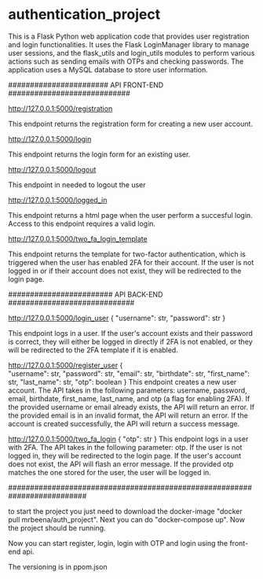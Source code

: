 # authentication_project


This is a Flask Python web application code that provides user registration and login functionalities. It uses the Flask LoginManager library to manage user sessions, and the flask_utils and login_utils modules to perform various actions such as sending emails with OTPs and checking passwords. The application uses a MySQL database to store user information.

####################### API FRONT-END ############################

http://127.0.0.1:5000/registration

This endpoint returns the registration form for creating a new user account.

http://127.0.0.1:5000/login

This endpoint returns the login form for an existing user.

http://127.0.0.1:5000/logout

This endpoint in needed to logout the user

http://127.0.0.1:5000/logged_in

This endpoint returns a html page when the user perform a succesful login. Access to this endpoint requires a valid login.

http://127.0.0.1:5000/two_fa_login_template

This endpoint returns the template for two-factor authentication, which is triggered when the user has enabled 2FA for their account. If the user is not logged in or if their account does not exist, they will be redirected to the login page.

######################## API BACK-END #############################

http://127.0.0.1:5000/login_user
{ 
"username": str,
"password": str 
}

This endpoint logs in a user. If the user's account exists and their password is correct, they will either be logged in directly if 2FA is not enabled, or they will be redirected to the 2FA template if it is enabled.

http://127.0.0.1:5000/register_user
{            
"username": str,
"password": str,
"email": str,
"birthdate": str,
"first_name": str,
"last_name": str,
"otp": boolean
}
This endpoint creates a new user account. The API takes in the following parameters: username, password, email, birthdate, first_name, last_name, and otp (a flag for enabling 2FA). If the provided username or email already exists, the API will return an error. If the provided email is in an invalid format, the API will return an error. If the account is created successfully, the API will return a success message.

http://127.0.0.1:5000/two_fa_login
{ 
"otp": str 
}
This endpoint logs in a user with 2FA. The API takes in the following parameter: otp. If the user is not logged in, they will be redirected to the login page. If the user's account does not exist, the API will flash an error message. If the provided otp matches the one stored for the user, the user will be logged in.

##########################################################################

to start the project you just need to download the docker-image "docker pull mrbeena/auth_project".
Next you can do "docker-compose up". Now the project should be running.

Now you can start register, login, login with OTP and login using the front-end api.


The versioning is in ppom.json
